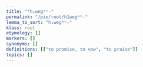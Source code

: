 ```yaml
---
title: "*h₁wegʷʰ-"
permalink: "/pie/root/h1wegʷʰ-"
lemma_to_sort: "h₁wegʷʰ-"
klass: root
etymology: []
markers: []
synonyms: []
definitions: [["to promise, to vow", "to praise"]]
topics: []
---
```

